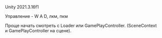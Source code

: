 Unity 2021.3.16f1

Управление - W A D, лкм, пкм

Проще начать смотреть с Loader или GamePlayController. (SceneContext и GamePlayController на сцене).